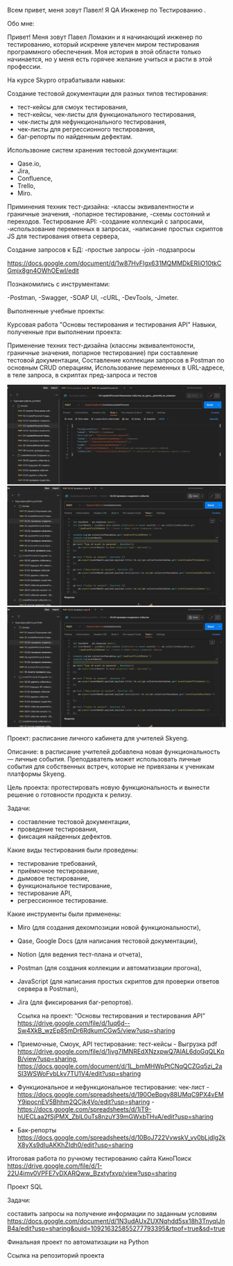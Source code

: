 Всем привет, меня зовут Павел!
Я QA Инженер по Тестированию .

Обо мне:

Привет! Меня зовут Павел Ломакин и я начинающий инженер по тестированию, который искренне увлечен миром тестирования программного обеспечения. Моя история в этой области только начинается, но у меня есть горячее желание учиться и расти в этой профессии.

На курсе Skypro отрабатывали навыки:

Создание тестовой документации для разных типов тестирования:
- тест-кейсы для смоук тестирования,
- тест-кейсы, чек-листы для функционального тестирования,
- чек-листы для нефункционального тестирования,
- чек-листы для регрессионного тестирования,
- баг-репорты по найденным дефектам.

Использвоние систем хранения тестовой документации:
- Qase.io,
- Jira,
- Confluence,
- Trello,
- Miro.

Приминения техник тест-дизайна:
 -классы эквивалентности и граничные значения,
 -попарное тестирование,
 -схемы состояний и переходов.
Тестирование API:
-создание коллекций с запросами,
-использование переменных в запросах,
-написание простых скриптов JS для тестирования ответа сервера,
 
Создание запросов к БД:
-простые запросы
-join
-подзапросы

https://docs.google.com/document/d/1w87HvFlgx631MQMMDkERliO10tkCGmjx8gn4OWhOEwI/edit

Познакомились с инструментами:

-Postman,
-Swagger,
-SOAP UI,
-cURL,
-DevTools,
-Jmeter.

Выполненные учебные проекты:

Курсовая работа "Основы тестирования и тестирования API"
Навыки, полученные при выполнении проекта:


Применение техних тест-дизайна (классны эквивалентоности, граничные значения, попарное тестирование) при составление тестовой документации,
Составление коллекции запросов в Postman по основным CRUD операциям,
Использование переменных в URL-адресе, в теле запроса, в скриптах пред-запроса и тестов

![изображение](https://github.com/Pavel19871/Portfolio/blob/main/body_script.png)
![изображение](https://github.com/Pavel19871/Portfolio/blob/main/test_script.png)
![изображение](https://github.com/Pavel19871/Portfolio/blob/main/test_script.png)


Проект: расписание личного кабинета для учителей Skyeng.

Описание: в расписание учителей добавлена новая функциональность — личные события. Преподаватель может использовать личные события для собственных встреч, которые не привязаны к ученикам платформы Skyeng.

Цель проекта: протестировать новую функциональность и вынести решение о готовности продукта к релизу.

Задачи:

- составление тестовой документации,
- проведение тестирования,
- фиксация найденных дефектов.
  
Какие виды тестирования были проведены:

- тестирование требований,
- приёмочное тестирование,
- дымовое тестирование,
- функциональное тестирование,
- тестирование API,
- регрессионное тестирование.
  
Какие инструменты были применены:

- Miro (для создания декомпозиции новой функциональности),
- Qase, Google Docs (для написания тестовой документации),
- Notion (для ведения тест-плана и отчета),
- Postman (для создания коллекции и автоматизации прогона),
- JavaScript (для написания простых скриптов для проверки ответов сервера в Postman),
- Jira (для фиксирования баг-репортов).

  Ссылка на проект: “Основы тестирования и тестирования API”   https://drive.google.com/file/d/1uq6d--Sw4XkB_wzEp85mDr6RdkumCGw5/view?usp=sharing

 - Приемочные, Смоук, API тестирование: тест-кейсы - Выгрузка pdf  https://drive.google.com/file/d/1jvg7IMNREdXNzxpwQ7AlAL6doGqQLKpB/view?usp=sharing,   
                                                                   https://docs.google.com/document/d/1L_bmMHWpPtCNqQCZGq5zi_2aSI3WSWoFvbLkv7TU1V4/edit?usp=sharing
   
   
 - Функциональное и нефункциональное тестирование: чек-лист - https://docs.google.com/spreadsheets/d/190OeBpgy88UMqC9PX4vEMY9ipocnEV5Bhhm2QCjk4Vo/edit?usp=sharing
                                                            - https://docs.google.com/spreadsheets/d/1jT9-hUECLaa2fSjPMX_ZblL0uTs8nzuY39mGWxbTHvA/edit?usp=sharing
   

 - Бак-репорты    https://docs.google.com/spreadsheets/d/10BoJ722VvwskV_vv0bLjdlg2kX8yXs9dIuAKKhZIdh0/edit?usp=sharing

Итоговая работа по ручному тестированию сайта КиноПоиск https://drive.google.com/file/d/1-22U4imv0VPFE7vDXARQww_Bzxtyfxvp/view?usp=sharing


Проект SQL

Задачи:

составить запросы на получение информации по заданным условиям   https://docs.google.com/document/d/1N3udAUxZUXNqhdd5sx18h3TnyqIJnB4a/edit?usp=sharing&ouid=109216325855277793395&rtpof=true&sd=true


Финальная проект по автоматизации на Python

Ссылка на репозиторий проекта
